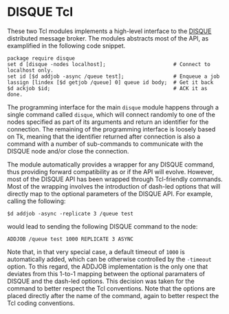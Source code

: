 # DISQUE Tcl

These two Tcl modules implements a high-level interface to the
[DISQUE](https://github.com/antirez/disque) distributed message broker. The
modules abstracts most of the API, as examplified in the following code snippet.

    package require disque
    set d [disque -nodes localhost];                      # Connect to localhost only.
    set id [$d addjob -async /queue test];                # Enqueue a job
    lassign [lindex [$d getjob /queue] 0] queue id body;  # Get it back
    $d ackjob $id;                                        # ACK it as done.
    
The programming interface for the main `disque` module happens through a single
command called `disque`, which will connect randomly to one of the nodes
specified as part of its arguments and return an identifier for the connection.
The remaining of the programming interface is loosely based on Tk, meaning that
the identifier returned after connection is also a command with a number of
sub-commands to communicate with the DISQUE node and/or close the connection.

The module automatically provides a wrapper for any DISQUE command, thus
providing forward compatibility as or if the API will evolve. However, most of
the DISQUE API has been wrapped through Tcl-friendly commands. Most of the
wrapping involves the introduction of dash-led options that will directly map to
the optional parameters of the DISQUE API. For example, calling the following:

    $d addjob -async -replicate 3 /queue test
    
would lead to sending the following DISQUE command to the node:

    ADDJOB /queue test 1000 REPLICATE 3 ASYNC
    
Note that, in that very special case, a default timeout of `1000` is automatically
added, which can be otherwise controlled by the `-timeout` option. To this
regard, the ADDJOB implementation is the only one that deviates from this
1-to-1 mapping between the optional paramaters of DISQUE and the dash-led
options. This decision was taken for the command to better respect the Tcl
conventions. Note that the options are placed directly after the name of the
command, again to better respect the Tcl coding conventions.